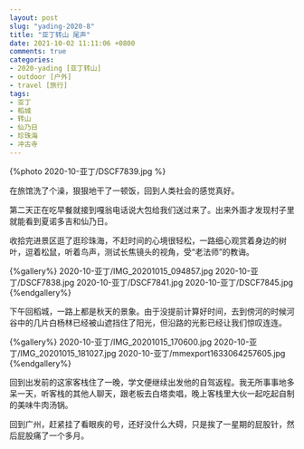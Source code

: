 ```yaml
---
layout: post
slug: "yading-2020-8"
title: "亚丁转山 尾声"
date: 2021-10-02 11:11:06 +0800
comments: true
categories:
- 2020-yading [亚丁转山]
- outdoor [户外]
- travel [旅行]
tags:
- 亚丁
- 稻城
- 转山
- 仙乃日
- 珍珠海
- 冲古寺
---
```


{%photo 2020-10-亚丁/DSCF7839.jpg %}

在旅馆洗了个澡，狠狠地干了一顿饭，回到人类社会的感觉真好。

第二天正在吃早餐就接到嘎翁电话说大包给我们送过来了。出来外面才发现村子里就能看到夏诺多吉和仙乃日。

收拾完进景区逛了逛珍珠海，不赶时间的心境很轻松，一路细心观赏着身边的树叶，逗着松鼠，听着鸟声，测试长焦镜头的视角，受“老法师”的教诲。

<!--more-->

{%gallery%}
2020-10-亚丁/IMG_20201015_094857.jpg
2020-10-亚丁/DSCF7838.jpg
2020-10-亚丁/DSCF7841.jpg
2020-10-亚丁/DSCF7845.jpg
{%endgallery%}

下午回稻城，一路上都是秋天的景象。由于没提前计算好时间，去到傍河的时候河谷中的几片白杨林已经被山遮挡住了阳光，但沿路的光影已经让我们惊叹连连。

{%gallery%}
2020-10-亚丁/IMG_20201015_170600.jpg
2020-10-亚丁/IMG_20201015_181027.jpg
2020-10-亚丁/mmexport1633064257605.jpg
{%endgallery%}

回到出发前的这家客栈住了一晚，学文便继续出发他的自驾返程。我无所事事地多呆一天，听客栈的其他人聊天，跟老板去白塔卖唱，晚上客栈里大伙一起吃起自制的美味牛肉汤锅。

回到广州，赶紧挂了看眼疾的号，还好没什么大碍，只是挨了一星期的屁股针，然后屁股痛了一个多月。
